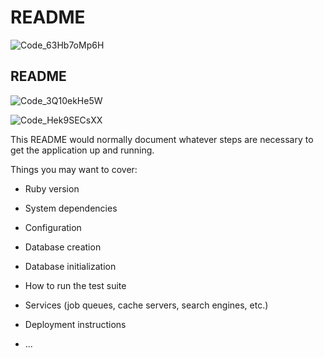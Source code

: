# README

![Code_63Hb7oMp6H](https://user-images.githubusercontent.com/50488475/153267860-283111a8-5d05-4af2-a68d-11d407fe6f4e.png)


## README

![Code_3Q10ekHe5W](https://user-images.githubusercontent.com/50488475/153281506-1ebbc456-66da-4cc5-8123-9b847d5808e2.png)

![Code_Hek9SECsXX](https://user-images.githubusercontent.com/50488475/155174039-4a655db2-8f26-49e3-9b6d-d8529b110b64.png)

This README would normally document whatever steps are necessary to get the
application up and running.

Things you may want to cover:

* Ruby version

* System dependencies

* Configuration

* Database creation

* Database initialization

* How to run the test suite

* Services (job queues, cache servers, search engines, etc.)

* Deployment instructions

* ...
